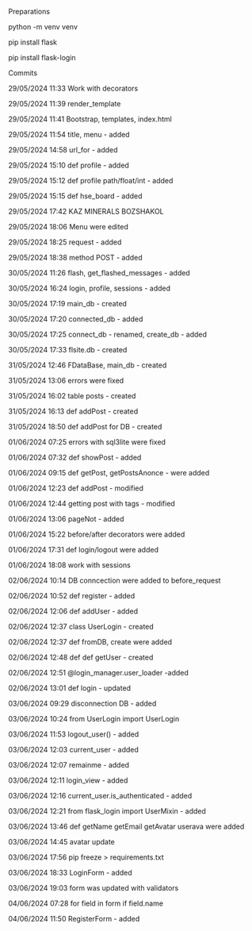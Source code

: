 Preparations

python -m venv venv

pip install flask

pip install flask-login

Commits

29/05/2024 11:33 Work with decorators

29/05/2024 11:39 render_template

29/05/2024 11:41 Bootstrap, templates, index.html

29/05/2024 11:54 title, menu - added

29/05/2024 14:58 url_for - added

29/05/2024 15:10 def profile - added

29/05/2024 15:12 def profile path/float/int - added

29/05/2024 15:15 def hse_board - added

29/05/2024 17:42 KAZ MINERALS BOZSHAKOL

29/05/2024 18:06 Menu were edited

29/05/2024 18:25 request - added

29/05/2024 18:38 method POST - added

30/05/2024 11:26 flash, get_flashed_messages - added

30/05/2024 16:24 login, profile, sessions - added

30/05/2024 17:19 main_db - created

30/05/2024 17:20 connected_db - added

30/05/2024 17:25 connect_db - renamed, create_db - added

30/05/2024 17:33 flsite.db - created

31/05/2024 12:46 FDataBase, main_db - created

31/05/2024 13:06 errors were fixed

31/05/2024 16:02 table posts - created

31/05/2024 16:13 def addPost - created

31/05/2024 18:50 def addPost for DB - created

01/06/2024 07:25 errors with sql3lite were fixed

01/06/2024 07:32 def showPost - added

01/06/2024 09:15 def getPost, getPostsAnonce - were added

01/06/2024 12:23 def addPost - modified

01/06/2024 12:44 getting post with tags - modified

01/06/2024 13:06 pageNot - added

01/06/2024 15:22 before/after decorators were added

01/06/2024 17:31 def login/logout were added

01/06/2024 18:08 work with sessions

02/06/2024 10:14 DB conncection were added to before_request 

02/06/2024 10:52 def register - added 

02/06/2024 12:06 def addUser - added

02/06/2024 12:37 class UserLogin - created

02/06/2024 12:37 def fromDB, create were added

02/06/2024 12:48 def def getUser - created

02/06/2024 12:51 @login_manager.user_loader -added

02/06/2024 13:01 def login  - updated

03/06/2024 09:29 disconnection DB - added

03/06/2024 10:24 from UserLogin import UserLogin

03/06/2024 11:53 logout_user() - added

03/06/2024 12:03 current_user - added

03/06/2024 12:07 remainme - added

03/06/2024 12:11 login_view - added

03/06/2024 12:16 current_user.is_authenticated - added

03/06/2024 12:21 from flask_login import UserMixin - added

03/06/2024 13:46 def getName getEmail getAvatar userava were added

03/06/2024 14:45 avatar update

03/06/2024 17:56 pip freeze > requirements.txt

03/06/2024 18:33 LoginForm - added

03/06/2024 19:03 form was updated with validators

04/06/2024 07:28 for field in form if field.name

04/06/2024 11:50 RegisterForm - added
